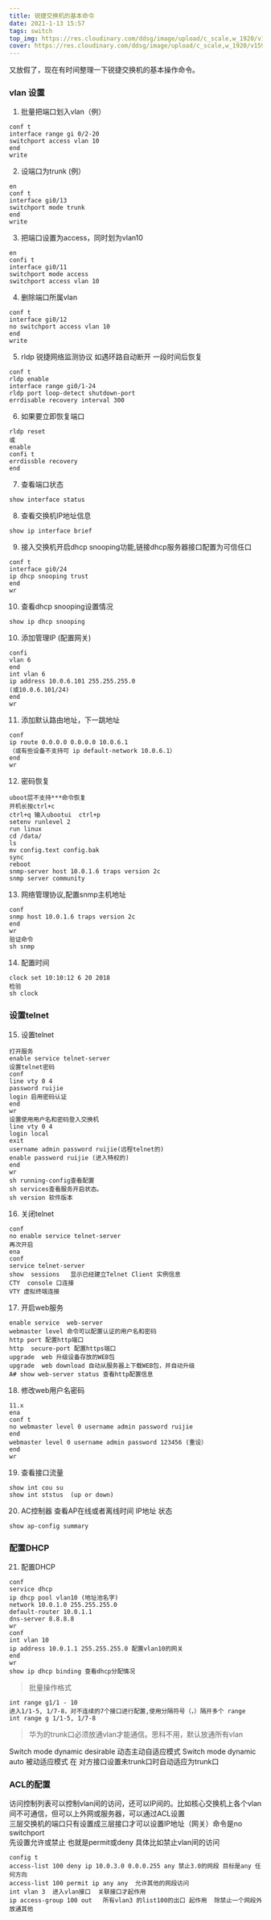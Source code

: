 ```yaml
---
title: 锐捷交换机的基本命令
date: 2021-1-13 15:57
tags: switch
top_img: https://res.cloudinary.com/ddsg/image/upload/c_scale,w_1920/v1593394961/taylor-vick-M5tzZtFCOfs-unsplash_rpv2ax.jpg
cover: https://res.cloudinary.com/ddsg/image/upload/c_scale,w_1920/v1593394961/taylor-vick-M5tzZtFCOfs-unsplash_rpv2ax.jpg
---
```


又放假了，现在有时间整理一下锐捷交换机的基本操作命令。  
### vlan 设置
1. 批量把端口划入vlan（例）
```
conf t
interface range gi 0/2-20
switchport access vlan 10
end
write
```
2. 设端口为trunk (例）
```
en
conf t
interface gi0/13
switchport mode trunk
end
write
```
3. 把端口设置为access，同时划为vlan10
```
en
confi t
interface gi0/11
switchport mode access
switchport access vlan 10
```
4. 删除端口所属vlan
```
conf t
interface gi0/12
no switchport access vlan 10
end
write
```
5. rldp 锐捷网络监测协议 如遇环路自动断开 一段时间后恢复
```
conf t
rldp enable
interface range gi0/1-24
rldp port loop-detect shutdown-port
errdisable recovery interval 300
```
6. 如果要立即恢复端口
```
rldp reset
或
enable
confi t
errdissble recovery
end
```
7. 查看端口状态
```
show interface status
```
8. 查看交换机IP地址信息
```
show ip interface brief
```
9. 接入交换机开启dhcp snooping功能,链接dhcp服务器接口配置为可信任口
```
conf t
interface gi0/24
ip dhcp snooping trust
end
wr
```
10. 查看dhcp snooping设置情况
```
show ip dhcp snooping
```
10. 添加管理IP (配置网关)
```
confi
vlan 6
end
int vlan 6
ip address 10.0.6.101 255.255.255.0
(或10.0.6.101/24)
end
wr
```
11. 添加默认路由地址，下一跳地址
```
conf
ip route 0.0.0.0 0.0.0.0 10.0.6.1
（或有些设备不支持可 ip default-network 10.0.6.1）
end
wr
```
12. 密码恢复
```
uboot层不支持***命令恢复
开机长按ctrl+c
ctrl+q 输入ubootui  ctrl+p
setenv runlevel 2
run linux
cd /data/
ls
mv config.text config.bak
sync
reboot
snmp-server host 10.0.1.6 traps version 2c
snmp server community
```
13. 网络管理协议,配置snmp主机地址
```
conf
snmp host 10.0.1.6 traps version 2c
end
wr
验证命令
sh snmp
```
14. 配置时间
```
clock set 10:10:12 6 20 2018
检验 
sh clock
```
### 设置telnet

15. 设置telnet
```
打开服务
enable service telnet-server
设置telnet密码
conf
line vty 0 4
password ruijie
login 启用密码认证
end
wr
设置使用用户名和密码登入交换机
line vty 0 4
login local
exit
username admin password ruijie(远程telnet的)
enable password ruijie (进入特权的)
end
wr
sh running-config查看配置
sh services查看服务开启状态。
sh version 软件版本
```
16. 关闭telnet
```
conf
no enable service telnet-server
再次开启
ena
conf
service telnet-server
show  sessions   显示已经建立Telnet Client 实例信息
CTY  console 口连接
VTY 虚拟终端连接
```
17. 开启web服务
```
enable service  web-server
webmaster level 命令可以配置认证的用户名和密码
http port 配置http端口
http  secure-port 配置https端口
upgrade  web 升级设备存放的WEB包
upgrade  web download 自动从服务器上下载WEB包，并自动升级
A# show web-server status 查看http配置信息
```
18. 修改web用户名密码
```
11.x
ena
conf t
no webmaster level 0 username admin password ruijie
end
webmaster level 0 username admin password 123456 (重设）
end
wr
```
19. 查看接口流量
```
show int cou su
show int ststus  (up or down)
```
20. AC控制器 查看AP在线或者离线时间 IP地址 状态
```
show ap-config summary 
```
### 配置DHCP

21. 配置DHCP
```
conf
service dhcp
ip dhcp pool vlan10 (地址池名字)
network 10.0.1.0 255.255.255.0
default-router 10.0.1.1
dns-server 8.8.8.8
wr
conf
int vlan 10
ip address 10.0.1.1 255.255.255.0 配置vlan10的网关
end
wr
show ip dhcp binding 查看dhcp分配情况
```
> 批量操作格式 
```
int range g1/1 - 10
进入1/1-5, 1/7-8，对不连续的7个接口进行配置,使用分隔符号（，）隔开多个 range
int range g 1/1-5, 1/7-8
```
> 华为的trunk口必须放通vlan才能通信。思科不用，默认放通所有vlan

Switch mode dynamic desirable  动态主动自适应模式
Switch mode dynamic auto  被动适应模式  在 对方接口设置未trunk口时自动适应为trunk口

### ACL的配置  

访问控制列表可以控制vlan间的访问，还可以IP间的。比如核心交换机上各个vlan间不可通信，但可以上外网或服务器，可以通过ACL设置  
三层交换机的端口只有设置成三层接口才可以设置IP地址（网关）命令是no switchport    
先设置允许或禁止 也就是permit或deny 具体比如禁止vlan间的访问  
```
config t
access-list 100 deny ip 10.0.3.0 0.0.0.255 any 禁止3.0的网段 目标是any 任何方向
access-list 100 permit ip any any  允许其他的网段访问
int vlan 3  进入vlan接口  关联接口才起作用
ip access-group 100 out   所有vlan3 的list100的出口 起作用  除禁止一个网段外 放通其他
```

